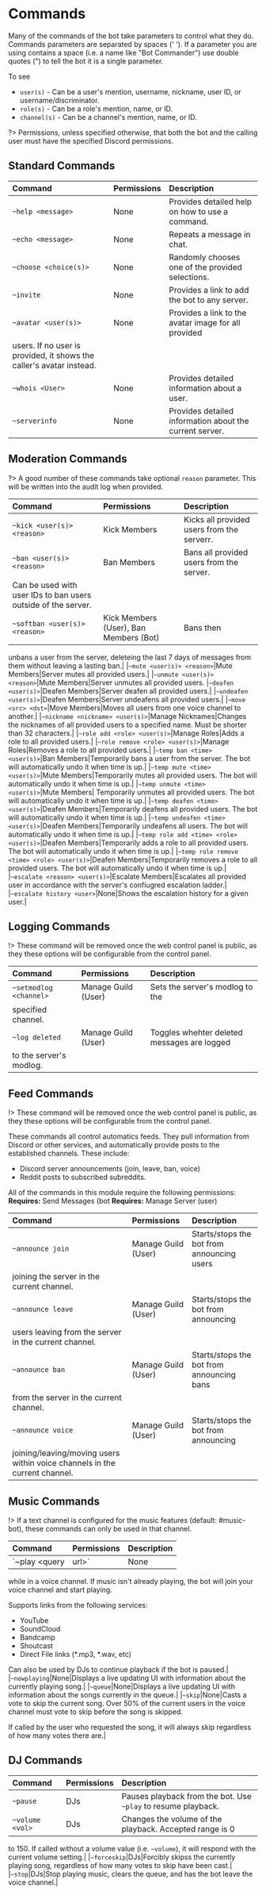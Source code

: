 # Commands

Many of the commands of the bot take parameters to control what they do.
Commands parameters are separated by spaces (' '). If a parameter you are using
contains a space (i.e. a name like "Bot Commander") use double quotes (") to
tell the bot it is a single parameter.

To see

- `user(s)` - Can be a user's mention, username, nickname, user ID, or
  username/discriminator.
- `role(s)` - Can be a role's mention, name, or ID.
- `channel(s)` - Can be a channel's mention, name, or ID.

?> Permissions, unless specified otherwise, that both the bot and the calling
user must have the specified Discord permissions.

## Standard Commands

|Command|Permissions|Description|
|:------|:----------|:----------|
|`~help <message>`|None|Provides detailed help on how to use a command.|
|`~echo <message>`|None|Repeats a message in chat.|
|`~choose <choice(s)>`|None|Randomly chooses one of the provided selections.|
|`~invite`|None|Provides a link to add the bot to any server.|
|`~avatar <user(s)>`|None|Provides a link to the avatar image for all provided
users. If no user is provided, it shows the caller's avatar instead.|
|`~whois <User>`|None|Provides detailed information about a user.|
|`~serverinfo`|None|Provides detailed information about the current server.|

## Moderation Commands

?> A good number of these commands take optional `reason` parameter. This will
be written into the audit log when provided.

|Command|Permissions|Description|
|:------|:----------|:----------|
|`~kick <user(s)> <reason>`|Kick Members|Kicks all provided users from the serverr.|
|`~ban <user(s)> <reason>`|Ban Members|Bans all provided users from the server.
Can be used with user IDs to ban users outside of the server.|
|`~softban <user(s)> <reason>`|Kick Members (User), Ban Members (Bot)|Bans then
unbans a user from the server, deleteing the last 7 days of messages from them
without leaving a lasting ban.|
|`~mute <user(s)> <reason>`|Mute Members|Server mutes all provided users.|
|`~unmute <user(s)> <reason>`|Mute Members|Server unmutes all provided users.
|`~deafen <user(s)>`|Deafen Members|Server deafen all provided users.|
|`~undeafen <user(s)>`|Deafen Members|Server undeafens all provided users.|
|`~move <src> <dst>`|Move Members|Moves all users from one voice channel to
another.|
|`~nickname <nickname> <user(s)>`|Manage Nicknames|Changes the nicknames of all
provided users to a specified name. Must be shorter than 32 characters.|
|`~role add <role> <user(s)>`|Manage Roles|Adds a role to all provided users.|
|`~role remove <role> <user(s)>`|Manage Roles|Removes a role to all provided
users.|
|`~temp ban <time> <user(s)>`|Ban Members|Temporarily bans a user from the
server. The bot will automatically undo it when time is up.|
|`~temp mute <time> <user(s)>`|Mute Members|Temporarily mutes all provided
users. The bot will automatically undo it when time is up.|
|`~temp unmute <time> <user(s)>`|Mute Members| Temporarily unmutes all provided
users. The bot will automatically undo it when time is up.|
|`~temp deafen <time> <user(s)>`|Deafen Members|Temporarily deafens all provided
users. The bot will automatically undo it when time is up.|
|`~temp undeafen <time> <user(s)>`|Deafen Members|Temporarily undeafens all
users. The bot will automatically undo it when time is up.|
|`~temp role add <time> <role> <user(s)>`|Deafen Members|Temporarily adds a role
to all provided users. The bot will automatically undo it when time is up.|
|`~temp role remove <time> <role> <user(s)>`|Deafen Members|Temporarily removes
a role to all provided users. The bot will automatically undo it when time is up.|
|`~escalate <reason> <user(s)>`|Escalate Members|Escalates all provided user in
accordance with the server's confiugred escalation ladder.|
|`~escalate history <user>`|None|Shows the escalation history for a given user.|

## Logging Commands

!> These command will be removed once the web control panel is public, as they
these options will be configurable from the control panel.

|Command|Permissions|Description|
|:------|:----------|:----------|
|`~setmodlog <channel>`|Manage Guild (User)|Sets the server's modlog to the
specified channel.|
|`~log deleted`|Manage Guild (User)|Toggles whehter deleted messages are logged
to the server's modlog.|

## Feed Commands

!> These command will be removed once the web control panel is public, as they
these options will be configurable from the control panel.

These commands all control automatics feeds. They pull information from Discord
or other services, and automatically provide posts to the established channels.
These include:

- Discord server announcements (join, leave, ban, voice)
- Reddit posts to subscribed subreddits.

All of the commands in this module require the following permissions:
**Requires:** Send Messages (bot **Requires:** Manage Server (user)

|Command|Permissions|Description|
|:------|:----------|:----------|
|`~announce join`|Manage Guild (User)|Starts/stops the bot from announcing users
joining the server in the current channel.|
|`~announce leave`|Manage Guild (User)| Starts/stops the bot from announcing
users leaving from the server in the current channel.|
|`~announce ban`|Manage Guild (User)|Starts/stops the bot from announcing bans
from the server in the current channel.|
|`~announce voice`|Manage Guild (User)|Starts/stops the bot from announcing
joining/leaving/moving users within voice channels in the current channel.|

## Music Commands

!> If a text channel is configured for the music features (default: #music-bot),
these commands can only be used in that channel.

|Command|Permissions|Description|
|:------|:----------|:----------|
|`~play <query|url>`|None|Adds a piece of music to the music queue. Must be used
while in a voice channel. If music isn't already playing, the bot will join
your voice channel and start playing.

Supports links from the following services:

 - YouTube
 - SoundCloud
 - Bandcamp
 - Shoutcast
 - Direct File links (\*.mp3, \*.wav, etc)

Can also be used by DJs to continue playback if the bot is paused.|
|`~nowplaying`|None|Displays a live updating UI with information about the
currently playing song.|
|`~queue`|None|Displays a live updating UI with information about the songs
currently in the queue.|
|`~skip`|None|Casts a vote to skip the current song. Over 50% of the current
users in the voice channel must vote to skip before the song is skipped.

If called by the user who requested the song, it will always skip regardless of
how many votes there are.|

## DJ Commands

|Command|Permissions|Description|
|:------|:----------|:----------|
|`~pause`|DJs|Pauses playback from the bot. Use `~play` to resume playback.|
|`~volume <vol>`|DJs|Changes the volume of the playback. Accepted range is 0
to 150. If called without a volume value (i.e. `~volume`), it will respond with
the current volume setting.|
|`~forceskip`|DJs|Forcibly skipss the currently playing song, regardless of how
many votes to skip have been cast.|
|`~stop`|DJs|Stop playing music, clears the queue, and has the bot leave the
voice channel.|
